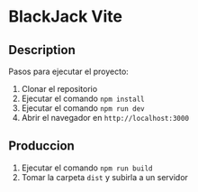# BlackJack Vite

## Description

Pasos para ejecutar el proyecto:

1. Clonar el repositorio
2. Ejecutar el comando `npm install`
3. Ejecutar el comando `npm run dev`
4. Abrir el navegador en `http://localhost:3000`
## Produccion

1. Ejecutar el comando `npm run build`
2. Tomar la carpeta `dist` y subirla a un servidor
